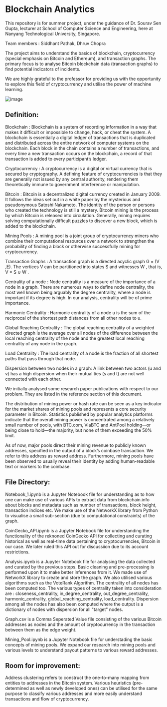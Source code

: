 # Blockchain Analytics

This repository is for summer project, under the guidance of Dr. Sourav Sen Gupta, lecturer at School of Computer Science and Engineering, here at Nanyang Technological University, Singapore.

Team members : Siddhant Pathak, Dhruv Chopra

The project aims to understand the basics of blockchain, cryptocurrency (special emphasis on Bitcoin and Ethereum), and transaction graphs. The primary focus is to analyse Bitcoin blockchain data (transaction graphs) to find potential indicators of incidents. 

We are highly grateful to the professor for providing us with the opportunity to explore this field of cryptocurrency and utilise the power of machine learning.

![image](https://user-images.githubusercontent.com/82760212/140030008-7c670708-cbce-4ead-a04e-af2525d6cdcc.png=30X30)

## Definition: 

Blockchain : Blockchain is a system of recording information in a way that makes it difficult or impossible to change, hack, or cheat the system. A blockchain is essentially a digital ledger of transactions that is duplicated and distributed across the entire network of computer systems on the blockchain. Each block in the chain contains a number of transactions, and every time a new transaction occurs on the blockchain, a record of that transaction is added to every participant’s ledger. 

Cryptocurrency : A cryptocurrency is a digital or virtual currency that is secured by cryptography. A defining feature of cryptocurrencies is that they are generally not issued by any central authority, rendering them theoretically immune to government interference or manipulation.

Bitcoin : Bitcoin is a decentralized digital currency created in January 2009. It follows the ideas set out in a white paper by the mysterious and pseudonymous Satoshi Nakamoto. The identity of the person or persons who created the technology is still a mystery. Bitcoin mining is the process by which Bitcoin is released into circulation. Generally, mining requires solving computationally difficult puzzles to discover a new block, which is added to the blockchain.

Mining Pools : A mining pool is a joint group of cryptocurrency miners who combine their computational resources over a network to strengthen the probability of finding a block or otherwise successfully mining for cryptocurrency.

Transaction Graphs : A transaction graph is a directed acyclic graph G = (V ,E). The vertices V can be partitioned into states S and witnesses W , that is, V = S ∪ W .

Centrality of a node : Node centrality is a measure of the importance of a node in a graph. There are numerous ways to define node centrality, the most well known being arguably the degree centrality, where a node is important if its degree is high. In our analysis, centrality will be of prime importance.

Harmonic Centrality : Harmonic centrality of a node u is the sum of the reciprocal of the shortest path distances from all other nodes to u.

Global Reaching Centrality : The global reaching centrality of a weighted directed graph is the average over all nodes of the difference between the local reaching centrality of the node and the greatest local reaching centrality of any node in the graph.

Load Centrality : The load centrality of a node is the fraction of all shortest paths that pass through that node.

Dispersion between two nodes in a graph: A link between two actors (u and v) has a high dispersion when their mutual ties (s and t) are not well connected with each other.

We initially analysed some research paper publications with respect to our problem. They are listed in the reference section of this document.

The distribution of mining power or hash rate can be seen as a key indicator for the market shares of mining pools and represents a core security parameter in Bitcoin. Statistics published by popular analytics platforms indicate that the overall mining power is concentrated among a relatively small number of pools, with BTC.com, ViaBTC and AntPool holding—or being close to hold—the majority, but none of them exceeding the 50% limit. 

As of now, major pools direct their mining revenue to publicly known addresses, specified in the output of a block’s coinbase transaction. We refer to this address as reward address. Furthermore, mining pools have been observed to usually reveal their identity by adding human-readable text or markers to the coinbase.

## File Directory:

Notebook_1.ipynb is a Jupyter Notebook file for understanding as to how one can make use of various APIs to extract data from blockchain.info about blocks and metadata such as number of transactions, block height, transaction indices etc. We make use of the NetworkX library from Python to visualise a small sub-section (due to computational constraints) of the graph. 

CoinGecko_API.ipynb is a Jupyter Notebook file for understanding the functionality of the reknoned CoinGecko API for collecting and curating historical as well as real-time data pertaining to cryptocurrencies, Bitcoin in our case. We later ruled this API out for discussiion due to its account restrictions.

Analysis.ipynb is a Jupyter Notebook file for analysing the data collected and curated by the previous steps. Basic cleaning and pre-processing is performed upon it to make better inferences from it. We made use of NetworkX library to create and store the graph. We also utilised various algorithms such as the VoteRank Algorithm. The centrality of all nodes has been computed too. The various types of centrality taken into consideration are : closeness_centrality, in_degree_centrality, out_degree_centrality, harmonic_centrality, global_reaching_centrality, load_centrality. Dispersion among all the nodes has also been computed where the output is a dictionary of nodes with dispersion for all "target" nodes.

Graph.csv is a Comma Seperated Value file consisting of the various Bitcoin addresses as nodes and the amount of cryptocurrency in the transaction between them as the edge weight.

Mining_Pool.ipynb is a Jupyter Notebook file for understading the basic concepts of mining pools. We expand our research into mining pools and various levels to understand payout patterns to various reward addresses. 

## Room for improvement:
Address clustering refers to construct the one-to-many mapping from entities to addresses in the Bitcoin system. Various heuristics (pre-determined as well as newly developed ones) can be utilised for the same purpose to classify various addresses and more easily understand transactions and flow of cryptocurrency. 
